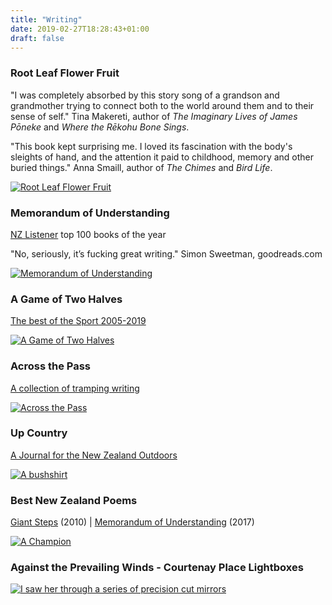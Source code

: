 ```yaml
---
title: "Writing"
date: 2019-02-27T18:28:43+01:00
draft: false
---
```


### Root Leaf Flower Fruit

"I was completely absorbed by this story song of a grandson and grandmother trying to connect both to the world around them and to their sense of self."
Tina Makereti, author of *The Imaginary Lives of James Pōneke* and *Where the Rēkohu Bone Sings*.

"This book kept surprising me. I loved its fascination with the body's sleights of hand, and the attention it paid to childhood, memory and other buried things."
Anna Smaill, author of *The Chimes* and *Bird Life*.

[![Root Leaf Flower Fruit](https://cdn11.bigcommerce.com/s-58zklai/images/stencil/1200x1200/products/1294/2072/Root-Leaf-Flower-Fruit-CVR-final__55644.1687479153.jpg)](https://teherengawakapress.co.nz/root-leaf-flower-fruit/)

### Memorandum of Understanding

[NZ Listener](https://www.nzherald.co.nz/the-listener/) top 100 books of the year

"No, seriously, it’s fucking great writing."
Simon Sweetman, goodreads.com

[![Memorandum of Understanding](/images/work/MOU.jpg)](https://vup.victoria.ac.nz/memorandum-of-understanding/)

### A Game of Two Halves

[The best of the Sport 2005-2019](https://vup.victoria.ac.nz/a-game-of-two-halves-the-best-of-sport-2005-2019/)

[![A Game of Two Halves](/images/work/game-of-two-halves.webp)](https://vup.victoria.ac.nz/a-game-of-two-halves-the-best-of-sport-2005-2019/)

### Across the Pass

[A collection of tramping writing](https://aotearoabooks.co.nz/across-the-pass-a-collection-of-tramping-writing/)

[![Across the Pass](/images/work/across-the-pass.jpg)](https://aotearoabooks.co.nz/across-the-pass-a-collection-of-tramping-writing/)

### Up Country

[A Journal for the New Zealand Outdoors](https://upcountry.co.nz)

[![A bushshirt](/images/work/bushshirt.jpg)](https://upcountry.co.nz)

### Best New Zealand Poems

[Giant Steps](https://www.bestnewzealandpoems.org.nz/past-issues/2010-contents/bill-nelson/) (2010) | 
[Memorandum of Understanding](https://www.bestnewzealandpoems.org.nz/past-issues/2016-contents/bill-nelson/) (2017)

[![A Champion](/images/work/andre.jpg)](https://www.bestnewzealandpoems.org.nz/past-issues/2016-contents/bill-nelson/)

### Against the Prevailing Winds - Courtenay Place Lightboxes

[![I saw her through a series of precision cut mirrors](/images/work/lightboxes.jpg)](https://wellington.govt.nz/arts-and-culture/arts/public-art/light-boxes/courtenay-place-park/past-exhibits)
